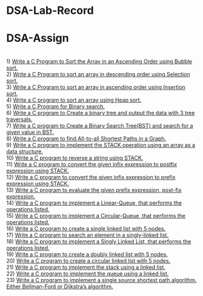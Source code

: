 # DSA-Lab-Record
# DSA-Assign
<br>1) <a href = "https://github.com/kQueen-Etiquette/DSA-Lab-Record/blob/master/C%20program%20files/1)%20Bubble%20Sort.c">Write a C Program to Sort the Array in an Ascending Order using Bubble sort.<a>
<br>2) <a href = "https://github.com/kQueen-Etiquette/DSA-Lab-Record/blob/master/C%20program%20files/2)%20Selection%20sort.c">Write a C Program to sort an array in descending order using Selection sort.<a>
<br>3) <a href = "https://github.com/kQueen-Etiquette/DSA-Lab-Record/blob/master/C%20program%20files/3)%20Insertion%20sort.c">Write a C Program to sort an array in ascending order using Insertion sort.<a>
<br>4) <a href = "https://github.com/kQueen-Etiquette/DSA-Lab-Record/blob/master/C%20program%20files/4)%20Heap%20Sort.c">Write a C program to sort an array using Heap sort.<a>
<br>5) <a href = "https://github.com/kQueen-Etiquette/DSA-Lab-Record/blob/master/C%20program%20files/5)%20Binary%20Search.c">Write a C Program for Binary search.<a>
<br>6) <a href = "https://github.com/kQueen-Etiquette/DSA-Lab-Record/blob/master/C%20program%20files/6)%20Binary%20Tree%20Traversal%20(3).c">Write a C program to Create a binary tree and output the data with 3 tree traversals.<a>
<br>7) <a href = "https://github.com/kQueen-Etiquette/DSA-Lab-Record/blob/master/C%20program%20files/7)%20Binary%20Search%20Tree.c">Write a C program to Create a Binary Search Tree(BST) and search for a given value in BST.<a>
<br>8) <a href = "https://github.com/kQueen-Etiquette/DSA-Lab-Record/blob/master/C%20program%20files/8)%20All%20to%20All%20Shortest%20path.c">Write a C program to find All-to-all Shortest Paths in a Graph.<a>
<br>9) <a href = "https://github.com/kQueen-Etiquette/DSA-Lab-Record/blob/master/C%20program%20files/9)%20Stack.c">Write a C program to implement the STACK operation using an array as a data structure.<a>
<br>10) <a href = "https://github.com/kQueen-Etiquette/DSA-Lab-Record/blob/master/C%20program%20files/10)%20Reverse%20string%20using%20stack.c">Write a C program to reverse a string using STACK.<a>
<br>11) <a href = "https://github.com/kQueen-Etiquette/DSA-Lab-Record/blob/master/C%20program%20files/11)%20Infix%20to%20Postfix.c">Write a C program to convert the given infix expression to postfix expression using STACK.<a>
<br>12) <a href = "https://github.com/kQueen-Etiquette/DSA-Lab-Record/blob/master/C%20program%20files/12)%20Infix%20to%20Prefix.c">Write a C program to convert the given infix expression to prefix expression using STACK.<a>
<br>13) <a href = "https://github.com/kQueen-Etiquette/DSA-Lab-Record/blob/master/C%20program%20files/13)%20Prefix%20and%20Postfix%20evaluation.c">Write a C program to evaluate the given prefix expression, post-fix expression.<a>
<br>14) <a href = "https://github.com/kQueen-Etiquette/DSA-Lab-Record/blob/master/C%20program%20files/14)%20Linear%20Queue.c">Write a C program to implement a Linear-Queue, that performs the operations listed.<a>
<br>15) <a href = "https://github.com/kQueen-Etiquette/DSA-Lab-Record/blob/master/C%20program%20files/15)%20Circular%20Queue.c">Write a C program to implement a Circular-Queue, that performs the operations listed.<a>
<br>16) <a href = "https://github.com/kQueen-Etiquette/DSA-Lab-Record/blob/master/C%20program%20files/16)%20Linked%20List%20-%20Singly.c">Write a C program to create a single linked list with 5 nodes.<a>
<br>17) <a href = "https://github.com/kQueen-Etiquette/DSA-Lab-Record/blob/master/C%20program%20files/17)%20Search%20an%20element%20using%20Linked%20List.c">Write a C program to search an element in a singly-linked list.<a>
<br>18) <a href = "https://github.com/kQueen-Etiquette/DSA-Lab-Record/blob/master/C%20program%20files/18)%20Linked%20List%20Tasks.c">Write a C program to implement a Singly Linked List, that performs the operations listed.<a>
<br>19) <a href = "https://github.com/kQueen-Etiquette/DSA-Lab-Record/blob/master/C%20program%20files/19)%20Linked%20List%20-%20Doubly.c">Write a C program to create a doubly linked list with 5 nodes.<a>
<br>20) <a href = "https://github.com/kQueen-Etiquette/DSA-Lab-Record/blob/master/C%20program%20files/20)%20Linked%20List%20-%20Circular.c">Write a C program to create a circular linked list with 5 nodes.<a>
<br>21) <a href = "https://github.com/kQueen-Etiquette/DSA-Lab-Record/blob/master/C%20program%20files/21)%20Stack%20Using%20Linked%20List.c">Write a C program to implement the stack using a linked list.<a>
<br>22) <a href = "https://github.com/kQueen-Etiquette/DSA-Lab-Record/blob/master/C%20program%20files/22)%20Queue%20using%20Linked%20List.c">Write a C program to implement the queue using a linked list.<a>
<br>23) <a href = "https://github.com/kQueen-Etiquette/DSA-Lab-Record/blob/master/C%20program%20files/23_Bellman_Ford.c">Write a C program to implement a single source shortest path algorithm. Either Bellman-Ford or Dijkstra’s algorithm.<a>

